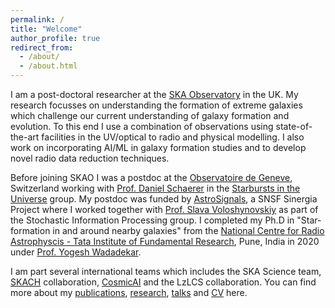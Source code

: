 ```yaml
---
permalink: /
title: "Welcome"
author_profile: true
redirect_from: 
  - /about/
  - /about.html
---
```




I am a post-doctoral researcher at the [SKA Observatory](https://www.skao.int/en) in the UK. My research focusses on understanding the formation of extreme galaxies which challenge our current understanding of galaxy formation and evolution. To this end I use a combination of observations using state-of-the-art facilities in the UV/optical to radio and physical modelling. I also work on incorporating AI/ML in galaxy formation studies and to develop novel radio data reduction techniques.   

Before joining SKAO I was a postdoc at the [Observatoire de Geneve](https://www.unige.ch/sciences/astro/en/), Switzerland working with [Prof. Daniel Schaerer](https://www.unige.ch/sciences/astro/starbursts/team/daniel-schaerer) in the [Starbursts in the Universe](https://www.unige.ch/sciences/astro/starbursts/) group. My postdoc was funded by [AstroSignals](https://astrosignals.ch/), a SNSF Sinergia Project where I worked together with [Prof. Slava Voloshynovskiy](http://sip.unige.ch/team/prof-sviatoslav-voloshynovskiy/) as part of the Stochastic Information Processing group. I completed my Ph.D in "Star-formation in and around nearby galaxies" from the [National Centre for Radio Astrophyscis - Tata Institute of Fundamental Research](http://www.ncra.tifr.res.in/ncra/main), Pune, India in 2020 under [Prof. Yogesh Wadadekar](http://www.ncra.tifr.res.in/~yogesh/).

I am part several international teams which includes the SKA Science team, [SKACH](https://skach.org/) collaboration, [CosmicAI](https://www.cosmicai.org) and the LzLCS collaboration.
You can find more about my [publications](/publications/), [research](/research/), [talks](/talks/) and [CV](/cv/) here. 

